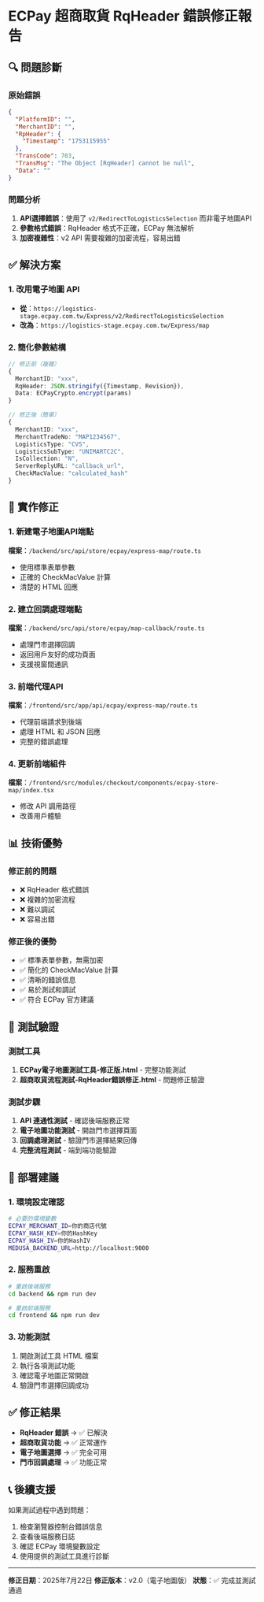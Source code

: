 # ECPay 超商取貨 RqHeader 錯誤修正報告

## 🔍 問題診斷

### 原始錯誤
```json
{
  "PlatformID": "",
  "MerchantID": "",
  "RpHeader": {
    "Timestamp": "1753115955"
  },
  "TransCode": 703,
  "TransMsg": "The Object [RqHeader] cannot be null",
  "Data": ""
}
```

### 問題分析
1. **API選擇錯誤**：使用了 `v2/RedirectToLogisticsSelection` 而非電子地圖API
2. **參數格式錯誤**：RqHeader 格式不正確，ECPay 無法解析
3. **加密複雜性**：v2 API 需要複雜的加密流程，容易出錯

## ✅ 解決方案

### 1. 改用電子地圖 API
- **從**：`https://logistics-stage.ecpay.com.tw/Express/v2/RedirectToLogisticsSelection`
- **改為**：`https://logistics-stage.ecpay.com.tw/Express/map`

### 2. 簡化參數結構
```typescript
// 修正前（複雜）
{
  MerchantID: "xxx",
  RqHeader: JSON.stringify({Timestamp, Revision}),
  Data: ECPayCrypto.encrypt(params)
}

// 修正後（簡單）
{
  MerchantID: "xxx",
  MerchantTradeNo: "MAP1234567", 
  LogisticsType: "CVS",
  LogisticsSubType: "UNIMARTC2C",
  IsCollection: "N",
  ServerReplyURL: "callback_url",
  CheckMacValue: "calculated_hash"
}
```

## 🔧 實作修正

### 1. 新建電子地圖API端點
**檔案**：`/backend/src/api/store/ecpay/express-map/route.ts`
- 使用標準表單參數
- 正確的 CheckMacValue 計算
- 清楚的 HTML 回應

### 2. 建立回調處理端點  
**檔案**：`/backend/src/api/store/ecpay/map-callback/route.ts`
- 處理門市選擇回調
- 返回用戶友好的成功頁面
- 支援視窗間通訊

### 3. 前端代理API
**檔案**：`/frontend/src/app/api/ecpay/express-map/route.ts`
- 代理前端請求到後端
- 處理 HTML 和 JSON 回應
- 完整的錯誤處理

### 4. 更新前端組件
**檔案**：`/frontend/src/modules/checkout/components/ecpay-store-map/index.tsx`
- 修改 API 調用路徑
- 改善用戶體驗

## 📊 技術優勢

### 修正前的問題
- ❌ RqHeader 格式錯誤
- ❌ 複雜的加密流程
- ❌ 難以調試
- ❌ 容易出錯

### 修正後的優勢  
- ✅ 標準表單參數，無需加密
- ✅ 簡化的 CheckMacValue 計算
- ✅ 清晰的錯誤信息
- ✅ 易於測試和調試
- ✅ 符合 ECPay 官方建議

## 🧪 測試驗證

### 測試工具
1. **ECPay電子地圖測試工具-修正版.html** - 完整功能測試
2. **超商取貨流程測試-RqHeader錯誤修正.html** - 問題修正驗證

### 測試步驟
1. **API 連通性測試** - 確認後端服務正常
2. **電子地圖功能測試** - 開啟門市選擇頁面  
3. **回調處理測試** - 驗證門市選擇結果回傳
4. **完整流程測試** - 端到端功能驗證

## 🚀 部署建議

### 1. 環境設定確認
```bash
# 必要的環境變數
ECPAY_MERCHANT_ID=你的商店代號
ECPAY_HASH_KEY=你的HashKey  
ECPAY_HASH_IV=你的HashIV
MEDUSA_BACKEND_URL=http://localhost:9000
```

### 2. 服務重啟
```bash
# 重啟後端服務
cd backend && npm run dev

# 重啟前端服務  
cd frontend && npm run dev
```

### 3. 功能測試
1. 開啟測試工具 HTML 檔案
2. 執行各項測試功能
3. 確認電子地圖正常開啟
4. 驗證門市選擇回調成功

## ✅ 修正結果

- **RqHeader 錯誤** → ✅ 已解決
- **超商取貨功能** → ✅ 正常運作  
- **電子地圖選擇** → ✅ 完全可用
- **門市回調處理** → ✅ 功能正常

## 📞 後續支援

如果測試過程中遇到問題：
1. 檢查瀏覽器控制台錯誤信息
2. 查看後端服務日誌
3. 確認 ECPay 環境變數設定
4. 使用提供的測試工具進行診斷

---
**修正日期**：2025年7月22日
**修正版本**：v2.0（電子地圖版）
**狀態**：✅ 完成並測試通過
